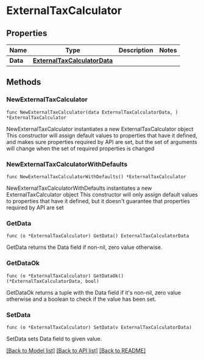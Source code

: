 # ExternalTaxCalculator

## Properties

Name | Type | Description | Notes
------------ | ------------- | ------------- | -------------
**Data** | [**ExternalTaxCalculatorData**](ExternalTaxCalculatorData.md) |  | 

## Methods

### NewExternalTaxCalculator

`func NewExternalTaxCalculator(data ExternalTaxCalculatorData, ) *ExternalTaxCalculator`

NewExternalTaxCalculator instantiates a new ExternalTaxCalculator object
This constructor will assign default values to properties that have it defined,
and makes sure properties required by API are set, but the set of arguments
will change when the set of required properties is changed

### NewExternalTaxCalculatorWithDefaults

`func NewExternalTaxCalculatorWithDefaults() *ExternalTaxCalculator`

NewExternalTaxCalculatorWithDefaults instantiates a new ExternalTaxCalculator object
This constructor will only assign default values to properties that have it defined,
but it doesn't guarantee that properties required by API are set

### GetData

`func (o *ExternalTaxCalculator) GetData() ExternalTaxCalculatorData`

GetData returns the Data field if non-nil, zero value otherwise.

### GetDataOk

`func (o *ExternalTaxCalculator) GetDataOk() (*ExternalTaxCalculatorData, bool)`

GetDataOk returns a tuple with the Data field if it's non-nil, zero value otherwise
and a boolean to check if the value has been set.

### SetData

`func (o *ExternalTaxCalculator) SetData(v ExternalTaxCalculatorData)`

SetData sets Data field to given value.



[[Back to Model list]](../README.md#documentation-for-models) [[Back to API list]](../README.md#documentation-for-api-endpoints) [[Back to README]](../README.md)


